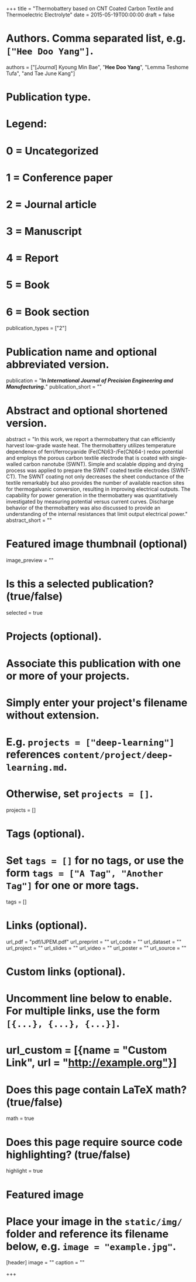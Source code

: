 +++
title = "Thermobattery based on CNT Coated Carbon Textile and Thermoelectric Electrolyte"
date = 2015-05-19T00:00:00
draft = false

# Authors. Comma separated list, e.g. `["Hee Doo Yang"]`.
authors = ["[*Journal*] Kyoung Min Bae", "**Hee Doo Yang**", "Lemma Teshome Tufa", "and Tae June Kang"]

# Publication type.
# Legend:
# 0 = Uncategorized
# 1 = Conference paper
# 2 = Journal article
# 3 = Manuscript
# 4 = Report
# 5 = Book
# 6 = Book section
publication_types = ["2"]

# Publication name and optional abbreviated version.
publication = "**In *International Journal of Precision Engineering and Manufacturing*.**"
publication_short = ""

# Abstract and optional shortened version.
abstract = "In this work, we report a thermobattery that can efficiently harvest low-grade waste heat. The thermobattery utilizes temperature dependence of ferri/ferrocyanide (Fe(CN)63-/Fe(CN)64-) redox potential and employs the porous carbon textile electrode that is coated with single-walled carbon nanotube (SWNT). Simple and scalable dipping and drying process was applied to prepare the SWNT coated textile electrodes (SWNT-CT). The SWNT coating not only decreases the sheet conductance of the textile remarkably but also provides the number of available reaction sites for thermogalvanic conversion, resulting in improving electrical outputs. The capability for power generation in the thermobattery was quantitatively investigated by measuring potential versus current curves. Discharge behavior of the thermobattery was also discussed to provide an understanding of the internal resistances that limit output electrical power."
abstract_short = ""

# Featured image thumbnail (optional)
image_preview = ""

# Is this a selected publication? (true/false)
selected = true

# Projects (optional).
#   Associate this publication with one or more of your projects.
#   Simply enter your project's filename without extension.
#   E.g. `projects = ["deep-learning"]` references `content/project/deep-learning.md`.
#   Otherwise, set `projects = []`.
projects = []

# Tags (optional).
#   Set `tags = []` for no tags, or use the form `tags = ["A Tag", "Another Tag"]` for one or more tags.
tags = []

# Links (optional).
url_pdf = "pdf/IJPEM.pdf"
url_preprint = ""
url_code = ""
url_dataset = ""
url_project = ""
url_slides = ""
url_video = ""
url_poster = ""
url_source = ""

# Custom links (optional).
#   Uncomment line below to enable. For multiple links, use the form `[{...}, {...}, {...}]`.
# url_custom = [{name = "Custom Link", url = "http://example.org"}]

# Does this page contain LaTeX math? (true/false)
math = true

# Does this page require source code highlighting? (true/false)
highlight = true

# Featured image
# Place your image in the `static/img/` folder and reference its filename below, e.g. `image = "example.jpg"`.
[header]
image = ""
caption = ""

+++
